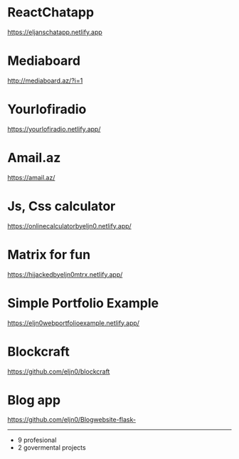 # ReactChatapp
https://eljanschatapp.netlify.app

# Mediaboard
http://mediaboard.az/?i=1

# Yourlofiradio
https://yourlofiradio.netlify.app/

# Amail.az
https://amail.az/

# Js, Css calculator
https://onlinecalculatorbyeljn0.netlify.app/

# Matrix for fun
https://hijackedbyeljn0mtrx.netlify.app/

# Simple Portfolio Example
https://eljn0webportfolioexample.netlify.app/

# Blockcraft
https://github.com/eljn0/blockcraft

# Blog app
https://github.com/eljn0/Blogwebsite-flask-

--------------------------------------------
- 9 profesional
- 2 govermental projects

